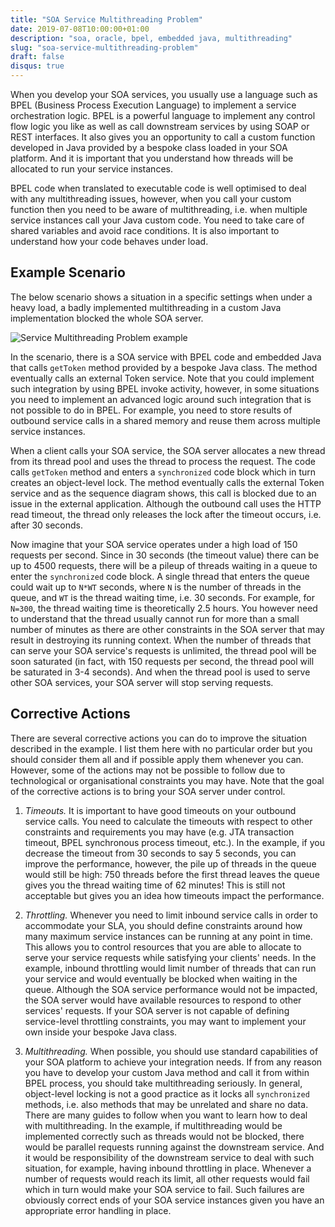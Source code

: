 ```yaml
---
title: "SOA Service Multithreading Problem"
date: 2019-07-08T10:00:00+01:00
description: "soa, oracle, bpel, embedded java, multithreading"
slug: "soa-service-multithreading-problem"
draft: false
disqus: true
---
```


When you develop your SOA services, you usually use a language such as BPEL (Business Process Execution Language) to implement a service orchestration logic. BPEL is a powerful language to implement any control flow logic you like as well as call downstream services by using SOAP or REST interfaces. It also gives you an opportunity to call a custom function developed in Java provided by a bespoke class loaded in your SOA platform. And it is important that you understand how threads will be allocated to run your service instances. 

BPEL code when translated to executable code is well optimised to deal with any multithreading issues, however, when you call your custom function then you need to be aware of multithreading, i.e. when multiple service instances call your Java custom code. You need to take care of shared variables and avoid race conditions. It is also important to understand how your code behaves under load.

## Example Scenario

The below scenario shows a situation in a specific settings when under a heavy load, a badly implemented multithreading in a custom Java implementation blocked the whole SOA server.

![Service Multithreading Problem example](https://docs.google.com/drawings/d/e/2PACX-1vTN-dKeoKCeU9raKOG7RsqTCOO0TmwunQ6Hy-0o1Yso5-TbDu-rWPPNx9eZEWBsnn5uZy2V4J1SMZMN/pub?w=750 "Service Multithreading Problem Example")

In the scenario, there is a SOA service with BPEL code and embedded Java that calls ```getToken``` method provided by a bespoke Java class. The method eventually calls an external Token service. Note that you could implement such integration by using BPEL invoke activity, however, in some situations you need to implement an advanced logic around such integration that is not possible to do in BPEL. For example, you need to store results of outbound service calls in a shared memory and reuse them across multiple service instances. 

When a client calls your SOA service, the SOA server allocates a new thread from its thread pool and uses the thread to process the request. The code calls ```getToken``` method and enters a ```synchronized``` code block which in turn creates an object-level lock. The method eventually calls the external Token service and as the sequence diagram shows, this call is blocked due to an issue in the external application. Although the outbound call uses the HTTP read timeout, the thread only releases the lock after the timeout occurs, i.e. after 30 seconds. 

Now imagine that your SOA service operates under a high load of 150 requests per second. Since in 30 seconds (the timeout value) there can be up to 4500 requests, there will be a pileup of threads waiting in a queue to enter the ```synchronized``` code block. A single thread that enters the queue could wait up to ```N*WT``` seconds, where ```N``` is the number of threads in the queue, and ```WT``` is the thread waiting time, i.e. 30 seconds. For example, for ```N=300```, the thread waiting time is theoretically 2.5 hours. You however need to understand that the thread usually cannot run for more than a small number of minutes as there are other constraints in the SOA server that may result in destroying its running context. When the number of threads that can serve your SOA service's requests is unlimited, the thread pool will be soon saturated (in fact, with 150 requests per second, the thread pool will be saturated in 3-4 seconds). And when the thread pool is used to serve other SOA services, your SOA server will stop serving requests.

## Corrective Actions

There are several corrective actions you can do to improve the situation described in the example. I list them here with no particular order but you should consider them all and if possible apply them whenever you can. However, some of the actions may not be possible to follow due to technological or organisational constraints you may have. Note that the goal of the corrective actions is to bring your SOA server under control.

1. *Timeouts.* It is important to have good timeouts on your outbound service calls. You need to calculate the timeouts with respect to other constraints and requirements you may have (e.g. JTA transaction timeout, BPEL synchronous process timeout, etc.). In the example, if you decrease the timeout from 30 seconds to say 5 seconds, you can improve the performance, however, the pile up of threads in the queue would still be high: 750 threads before the first thread leaves the queue gives you the thread waiting time of 62 minutes! This is still not acceptable but gives you an idea how timeouts impact the performance.

2. *Throttling.* Whenever you need to limit inbound service calls in order to accommodate your SLA, you should define constraints around how many maximum service instances can be running at any point in time. This allows you to control resources that you are able to allocate to serve your service requests while satisfying your clients' needs. In the example, inbound throttling would limit number of threads that can run your service and would eventually be blocked when waiting in the queue. Although the SOA service performance would not be impacted, the SOA server would have available resources to respond to other services' requests. If your SOA server is not capable of defining service-level throttling constraints, you may want to implement your own inside your bespoke Java class.      

3. *Multithreading.* When possible, you should use standard capabilities of your SOA platform to achieve your integration needs. If from any reason you have to develop your custom Java method and call it from within BPEL process, you should take multithreading seriously. In general, object-level locking is not a good practice as it locks all ```synchronized``` methods, i.e. also methods that may be unrelated and share no data. There are many guides to follow when you want to learn how to deal with multithreading. In the example, if multithreading would be implemented correctly such as threads would not be blocked, there would be parallel requests running against the downstream service. And it would be responsibility of the downstream service to deal with such situation, for example, having inbound throttling in place. Whenever a number of requests would reach its limit, all other requests would fail which in turn would make your SOA service to fail. Such failures are obviously correct ends of your SOA service instances given you have an appropriate error handling in place.  
